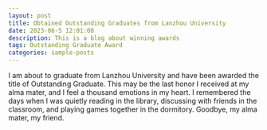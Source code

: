 ```yaml
---
layout: post
title: Obtained Outstanding Graduates from Lanzhou University
date: 2023-06-5 12:01:00
description: This is a blog about winning awards
tags: Outstanding Graduate Award
categories: sample-posts 
---
```

I am about to graduate from Lanzhou University and have been awarded the title of Outstanding Graduate. This may be the last honor I received at my alma mater, and I feel a thousand emotions in my heart. I remembered the days when I was quietly reading in the library, discussing with friends in the classroom, and playing games together in the dormitory. Goodbye, my alma mater, my friend.

